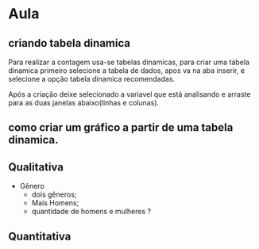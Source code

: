 # Aula

## criando tabela dinamica

Para realizar a contagem usa-se tabelas dinamicas, para criar uma tabela dinamica primeiro selecione a tabela de dados, apos va na aba inserir, e selecione a opção tabela dinamica recomendadas.

Após a criação deixe selecionado a variavel que está analisando e arraste para as duas janelas abaixo(linhas e colunas).

## como criar um gráfico a partir de uma tabela dinamica.




## Qualitativa 

- Gênero
    - dois gêneros;
    - Mais Homens;
    - quantidade de homens e mulheres ?


## Quantitativa

